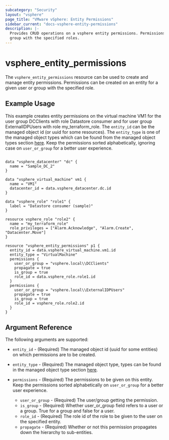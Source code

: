 ```yaml
---
subcategory: "Security"
layout: "vsphere"
page_title: "VMware vSphere: Entity Permissions"
sidebar_current: "docs-vsphere-entity-permissions"
description: |-
  Provides CRUD operations on a vsphere entity permissions. Permissions can be created on an entity for a given user or
  group with the specified roles.
---
```


# vsphere\_entity\_permissions

The `vsphere_entity_permissions` resource can be used to create and manage entity permissions.
Permissions can be created on an entity for a given user or group with the specified role.

## Example Usage

This example creates entity permissions on the virtual machine VM1 for the user group DCClients with role Datastore
consumer and for user group ExternalIDPUsers with role my_terraform_role. The `entity_id` can be the managed object id
(or uuid for some resources). The `entity_type` is one of the managed object types which can be found from the
managed object types section [here](https://developer.broadcom.com/xapis/vsphere-web-services-api/latest/). Keep the permissions sorted
alphabetically, ignoring case on `user_or_group` for a better user experience.


```hcl

data "vsphere_datacenter" "dc" {
  name = "Sample_DC_2"
}

data "vsphere_virtual_machine" vm1 {
  name = "VM1"
  datacenter_id = data.vsphere_datacenter.dc.id
}

data "vsphere_role" "role1" {
  label = "Datastore consumer (sample)"
}

resource vsphere_role "role2" {
  name = "my_terraform_role"
  role_privileges = ["Alarm.Acknowledge", "Alarm.Create", "Datacenter.Move"]
}

resource "vsphere_entity_permissions" p1 {
  entity_id = data.vsphere_virtual_machine.vm1.id
  entity_type = "VirtualMachine"
  permissions {
    user_or_group = "vsphere.local\\DCClients"
    propagate = true
    is_group = true
    role_id = data.vsphere_role.role1.id
  }
  permissions {
    user_or_group = "vsphere.local\\ExternalIDPUsers"
    propagate = true
    is_group = true
    role_id = vsphere_role.role2.id
  }
}

```

## Argument Reference

The following arguments are supported:

* `entity_id`   - (Required) The managed object id (uuid for some entities) on which permissions are to be created.
* `entity_type` - (Required) The managed object type, types can be found in the managed object type section
   [here](https://developer.broadcom.com/xapis/vsphere-web-services-api/latest/).

* `permissions`     - (Required) The permissions to be given on this entity. Keep the permissions sorted
                       alphabetically on `user_or_group` for a better user experience.
  * `user_or_group` - (Required) The user/group getting the permission.
  * `is_group`      - (Required) Whether user_or_group field refers to a user or a group. True for a group and false for a user.
  * `role_id`       - (Required) The role id of the role to be given to the user on the specified entity.
  * `propagate`     - (Required) Whether or not this permission propagates down the hierarchy to sub-entities.

